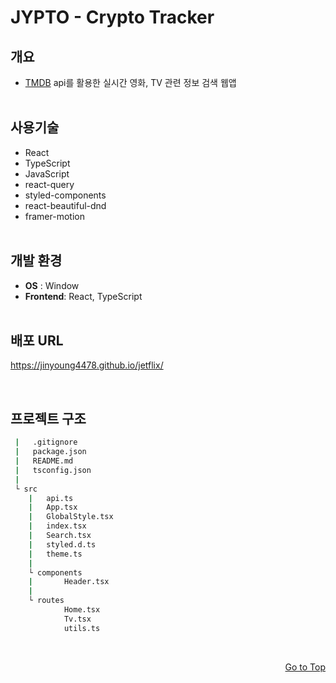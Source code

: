<h1 id="top">JYPTO - Crypto Tracker</h1>

## 개요

- [TMDB](https://www.themoviedb.org/) api를 활용한 실시간 영화, TV 관련 정보 검색 웹앱
  <br>
  <br>

## 사용기술

- React
- TypeScript
- JavaScript
- react-query
- styled-components
- react-beautiful-dnd
- framer-motion
  <br>
  <br>

## 개발 환경

- **OS** : Window
- **Frontend**: React, TypeScript
  <br>
  <br>

## 배포 URL

https://jinyoung4478.github.io/jetflix/

<br>

## 프로젝트 구조

```bash
 |   .gitignore
 |   package.json
 |   README.md
 |   tsconfig.json
 |
 └ src
    |   api.ts
    |   App.tsx
    |   GlobalStyle.tsx
    |   index.tsx
    |   Search.tsx
    |   styled.d.ts
    |   theme.ts
    |
    └ components
    |       Header.tsx
    |
    └ routes
            Home.tsx
            Tv.tsx
            utils.ts
```

<br>
<p align="right"><a href="#top">Go to Top</a></p>
